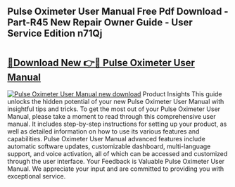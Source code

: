 ## Pulse Oximeter User Manual Free Pdf Download - Part-R45 New Repair Owner Guide - User Service Edition n71Qj

# <h2><a href="http://bc36408.oget.top/?id=Pulse+Oximeter+User+Manual">🔗Download New 👉🔴 Pulse Oximeter User Manual</a></h2>

[![Pulse Oximeter User Manual new download](https://i.imgur.com/5g1atiW.png)](http://bc36408.oget.top/?id=Pulse+Oximeter+User+Manual)
Product Insights This guide unlocks the hidden potential of your new Pulse Oximeter User Manual with insightful tips and tricks. To get the most out of your Pulse Oximeter User Manual, please take a moment to read through this comprehensive user manual. It includes step-by-step instructions for setting up your product, as well as detailed information on how to use its various features and capabilities. Pulse Oximeter User Manual advanced features include automatic software updates, customizable dashboard, multi-language support, and voice activation, all of which can be accessed and customized through the user interface. Your Feedback is Valuable Pulse Oximeter User Manual. We appreciate your input and are committed to providing you with exceptional service.

